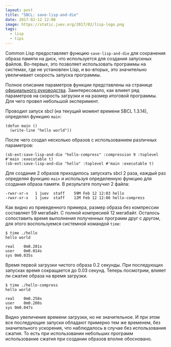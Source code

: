 ```yaml
---
layout: post
title: "SBCL: save-lisp-and-die"
date: 2017-02-12 12:08
image: https://static.juev.org/2017/02/lisp-logo.png
tags:
  - lisp
  - tips
---
```


Common Lisp предоставляет функцию `save-lisp-and-die` для сохранения образа памяти на диск, что используется для создания запускных файлов. Во-первых, это позволяет использовать программы на системах, где не установлен Lisp, и во-вторых, это значительно увеличивает скорость запуска программы.

Полное описание параметров функции представлены на странице [официального руководства](http://www.sbcl.org/manual/#Function-sb_002dext_003asave_002dlisp_002dand_002ddie "SBCL: save-lisp-and-die"). Заинтересовало, как влияет ряд параметров на скорость загрузки и на размер итоговой программы. Для чего провел небольшой эксперимент.

Проводил запуск sbcl (на текущий момент времени SBCL 1.3.14), определял функцию `main`:

    (defun main ()
      (write-line "hello world"))

После чего создал несколько образов с использованием различных параметров:

    (sb-ext:save-lisp-and-die "hello-compress" :compression 9 :toplevel #'main :executable t)
    (sb-ext:save-lisp-and-die "hello" :toplevel #'main :executable t)

Для создания 2 образов приходилось запускать sbcl 2 раза, каждый раз определяя функцию `main` и используя определенную функцию для создания образа памяти. В результате получил 2 файла:

    -rwxr-xr-x   1 juev  staff    59M Feb 12 12:03 hello
    -rwxr-xr-x   1 juev  staff    12M Feb 12 12:06 hello-compress

Как видно из приведенного примера, размер образа без компрессии составляет 59 мегабайт. С полной компресией 12 мегабайт. Осталось сопоставить время выполнения полученных программ друг с другом, для этого воспользуемся системной командой `time`:

    $ time ./hello
    hello world

    real	0m0.201s
    user	0m0.014s
    sys	0m0.035s

Время первой загрузки чистого образа 0.2 секунды. При последующих запусках время сокращается до 0.03 секунд. Теперь посмотрим, влияет ли сжатие образа на время загрузки.

    $ time ./hello-compress
    hello world

    real	0m0.258s
    user	0m0.200s
    sys	0m0.047s

Видно увеличение времени загрузки, но не значительное. И при этом все последующие запуски обладают примерно тем же временем, без значительного ускорения, что наблюдалось в случае без использования сжатия. То есть при использовании небольших программ использование сжатия при создании образов вполне обосновано.
